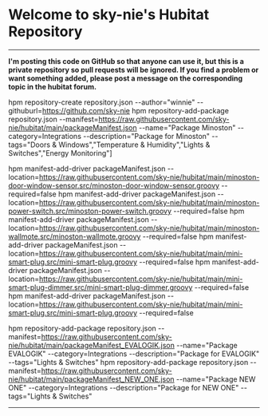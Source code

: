 <a name="ReadMeAnchor"></a>
<h1>Welcome to sky-nie's Hubitat Repository</h1>

<hr />

<strong>I'm posting this code on GitHub so that anyone can use it, but this is a private repository so pull requests will be ignored.  If you find a problem or want something added, please post a message on the corresponding topic in the hubitat forum.</strong>

hpm repository-create repository.json --author="winnie" --githuburl=https://github.com/sky-nie
hpm repository-add-package repository.json --manifest=https://raw.githubusercontent.com/sky-nie/hubitat/main/packageManifest.json --name="Package Minoston" --category=Integrations --description="Package for Minoston" --tags="Doors & Windows","Temperature & Humidity","Lights & Switches","Energy Monitoring"]

hpm manifest-add-driver packageManifest.json --location=https://raw.githubusercontent.com/sky-nie/hubitat/main/minoston-door-window-sensor.src/minoston-door-window-sensor.groovy --required=false
hpm manifest-add-driver packageManifest.json --location=https://raw.githubusercontent.com/sky-nie/hubitat/main/minoston-power-switch.src/minoston-power-switch.groovy --required=false
hpm manifest-add-driver packageManifest.json --location=https://raw.githubusercontent.com/sky-nie/hubitat/main/minoston-wallmote.src/minoston-wallmote.groovy --required=false
hpm manifest-add-driver packageManifest.json --location=https://raw.githubusercontent.com/sky-nie/hubitat/main/mini-smart-plug.src/mini-smart-plug.groovy --required=false
hpm manifest-add-driver packageManifest.json --location=https://raw.githubusercontent.com/sky-nie/hubitat/main/mini-smart-plug-dimmer.src/mini-smart-plug-dimmer.groovy --required=false
hpm manifest-add-driver packageManifest.json --location=https://raw.githubusercontent.com/sky-nie/hubitat/main/mini-smart-plug.src/mini-smart-plug.groovy --required=false

hpm repository-add-package repository.json --manifest=https://raw.githubusercontent.com/sky-nie/hubitat/main/packageManifest_EVALOGIK.json --name="Package EVALOGIK" --category=Integrations --description="Package for EVALOGIK" --tags="Lights & Switches"
hpm repository-add-package repository.json --manifest=https://raw.githubusercontent.com/sky-nie/hubitat/main/packageManifest_NEW_ONE.json --name="Package NEW ONE" --category=Integrations --description="Package for NEW ONE" --tags="Lights & Switches"
<hr />
